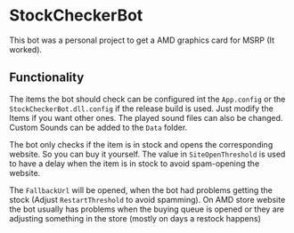 # StockCheckerBot

This bot was a personal project to get a AMD graphics card for MSRP (It worked).

## Functionality
The items the bot should check can be configured int the `App.config` or the `StockCheckerBot.dll.config` if the release build is used. Just modify the Items if you want other ones.
The played sound files can also be changed. Custom Sounds can be added to the `Data` folder.

The bot only checks if the item is in stock and opens the corresponding website. So you can buy it yourself. The value in `SiteOpenThreshold` is used to have a delay when the item is in stock to avoid spam-opening the website.

The `FallbackUrl` will be opened, when the bot had problems getting the stock (Adjust `RestartThreshold` to avoid spamming). On AMD store website the bot usually has problems when the buying queue is opened or they are adjusting something in the store (mostly on days a restock happens)